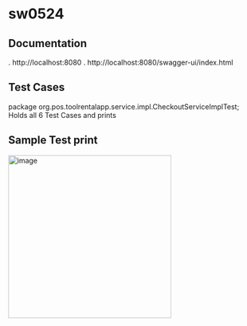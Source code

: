 # sw0524

## Documentation
. http://localhost:8080
. http://localhost:8080/swagger-ui/index.html

## Test Cases
package org.pos.toolrentalapp.service.impl.CheckoutServiceImplTest;   Holds all 6 Test Cases and prints

## Sample Test print
<img width="327" alt="image" src="https://github.com/simon810/sw0524/assets/77857410/2298a9de-0111-4e87-b239-e85dd5e4b2ee">
